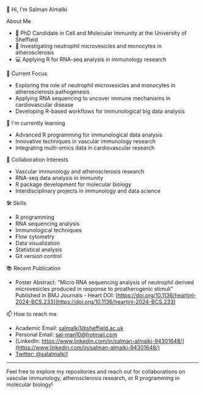 👋 Hi, I'm Salman Almalki

About Me
- 🧬 PhD Candidate in Cell and Molecular Immunity at the University of Sheffield
- 🔬 Investigating neutrophil microvesicles and monocytes in atherosclerosis
- 💻 Applying R for RNA-seq analysis in immunology research

🔭 Current Focus
- Exploring the role of neutrophil microvesicles and monocytes in atherosclerosis pathogenesis
- Applying RNA sequencing to uncover immune mechanisms in cardiovascular disease
- Developing R-based workflows for immunological big data analysis

🌱 I'm currently learning
- Advanced R programming for immunological data analysis
- Innovative techniques in vascular immunology research
- Integrating multi-omics data in cardiovascular research

💞️ Collaboration Interests
- Vascular immunology and atherosclerosis research
- RNA-seq data analysis in immunity
- R package development for molecular biology
- Interdisciplinary projects in immunology and data science

🛠️ Skills
- R programming
- RNA sequencing analysis
- Immunological techniques
- Flow cytometry
- Data visualization
- Statistical analysis
- Git version control

📚 Recent Publication
- Poster Abstract: "Micro RNA sequencing analysis of neutrophil derived microvesicles produced in response to proatherogenic stimuli"
  Published in BMJ Journals - Heart
  DOI: [https://doi.org/10.1136/heartjnl-2024-BCS.233](https://doi.org/10.1136/heartjnl-2024-BCS.233)

📫 How to reach me
- Academic Email: salmalki1@sheffield.ac.uk
- Personal Email: sal-man10@hotmail.com
- [LinkedIn: https://www.linkedin.com/in/salman-almalki-94301648/](https://www.linkedin.com/in/salman-almalki-94301648/)
- [Twitter: @salalmalki1](https://twitter.com/salalmalki1)

---

Feel free to explore my repositories and reach out for collaborations on vascular immunology, atherosclerosis research, or R programming in molecular biology!
